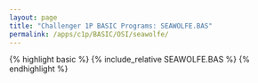 ```yaml
---
layout: page
title: "Challenger 1P BASIC Programs: SEAWOLFE.BAS"
permalink: /apps/c1p/BASIC/OSI/seawolfe/
---
```


{% highlight basic %}
{% include_relative SEAWOLFE.BAS %}
{% endhighlight %}
